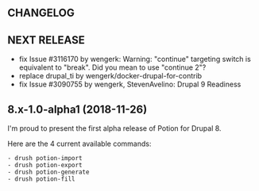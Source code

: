 CHANGELOG
---------

## NEXT RELEASE
 - fix Issue #3116170 by wengerk: Warning: "continue" targeting switch is equivalent to "break". Did you mean to use "continue 2"?
 - replace drupal_ti by wengerk/docker-drupal-for-contrib 
 - fix Issue #3090755 by wengerk, StevenAvelino: Drupal 9 Readiness

## 8.x-1.0-alpha1 (2018-11-26)

  I'm proud to present the first alpha release of Potion for Drupal 8.

  Here are the 4 current available commands:

    - drush potion-import
    - drush potion-export
    - drush potion-generate
    - drush potion-fill
